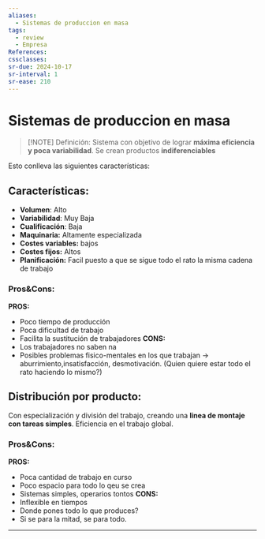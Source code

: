 ```yaml
---
aliases:
  - Sistemas de produccion en masa
tags:
  - review
  - Empresa
References: 
cssclasses:
sr-due: 2024-10-17
sr-interval: 1
sr-ease: 210
---
```

# Sistemas de produccion en masa

> [!NOTE] Definición: 
> Sistema con objetivo de lograr **máxima eficiencia y poca variabilidad**. Se crean productos **indiferenciables**

Esto conlleva las siguientes características:
## Características:

+ **Volumen**: Alto
+ **Variabilidad**: Muy Baja
+ **Cualificación**: Baja
+ **Maquinaria:** Altamente especializada 
+ **Costes variables:** bajos
+ **Costes fijos:** Altos
+ **Planificación:** Facil puesto a que se sigue todo el rato la misma cadena de trabajo

### Pros&Cons:
**PROS:**
+ Poco tiempo de producción
+ Poca dificultad de trabajo
+ Facilita la sustitución de trabajadores
**CONS:**
+ Los trabajadores no saben na
+ Posibles problemas fisico-mentales en los que trabajan → aburrimiento,insatisfacción, desmotivación. (Quien quiere estar todo el rato haciendo lo mismo?)


## Distribución por producto:
Con especialización y división del trabajo, creando una **linea de montaje con tareas simples**. Eficiencia en el trabajo global.

### Pros&Cons:
**PROS:**
+ Poca cantidad de trabajo en curso
+ Poco espacio para todo lo qeu se crea
+ Sistemas simples, operarios tontos
**CONS:**
+ Inflexible en tiempos
+ Donde pones todo lo que produces?
+ Si se para la mitad, se para todo.
***

